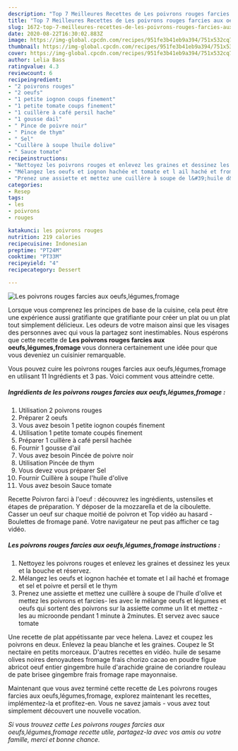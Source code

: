 ```yaml
---
description: "Top 7 Meilleures Recettes de Les poivrons rouges farcies aux oeufs,légumes,fromage"
title: "Top 7 Meilleures Recettes de Les poivrons rouges farcies aux oeufs,légumes,fromage"
slug: 1672-top-7-meilleures-recettes-de-les-poivrons-rouges-farcies-aux-oeufs-legumes-fromage
date: 2020-08-22T16:30:02.883Z
image: https://img-global.cpcdn.com/recipes/951fe3b41eb9a394/751x532cq70/les-poivrons-rouges-farcies-aux-oeufslegumesfromage-photo-principale-de-la-recette.jpg
thumbnail: https://img-global.cpcdn.com/recipes/951fe3b41eb9a394/751x532cq70/les-poivrons-rouges-farcies-aux-oeufslegumesfromage-photo-principale-de-la-recette.jpg
cover: https://img-global.cpcdn.com/recipes/951fe3b41eb9a394/751x532cq70/les-poivrons-rouges-farcies-aux-oeufslegumesfromage-photo-principale-de-la-recette.jpg
author: Lelia Bass
ratingvalue: 4.3
reviewcount: 6
recipeingredient:
- "2 poivrons rouges"
- "2 oeufs"
- "1 petite iognon coups finement"
- "1 petite tomate coups finement"
- "1 cuillère à café persil hache"
- "1 gousse dail"
- " Pince de poivre noir"
- " Pince de thym"
- " Sel"
- "Cuillère à soupe lhuile dolive"
- " Sauce tomate"
recipeinstructions:
- "Nettoyez les poivrons rouges et enlevez les graines et dessinez les yeux et la bouche et réservez."
- "Mélangez les oeufs et iognon hachée et tomate et l ail haché et fromage et sel et poivre et persil et le thym"
- "Prenez une assiette et mettez une cuillère à soupe de l&#39;huile d&#39;olive et mettez les poivrons et farcies- les avec le mélange oeufs et légumes et oeufs qui sortent des poivrons sur la assiette comme un lit et mettez -les au microonde pendant 1 minute à 2minutes. Et servez avec sauce tomate"
categories:
- Resep
tags:
- les
- poivrons
- rouges

katakunci: les poivrons rouges 
nutrition: 219 calories
recipecuisine: Indonesian
preptime: "PT24M"
cooktime: "PT33M"
recipeyield: "4"
recipecategory: Dessert

---
```



![Les poivrons rouges farcies aux oeufs,légumes,fromage](https://img-global.cpcdn.com/recipes/951fe3b41eb9a394/751x532cq70/les-poivrons-rouges-farcies-aux-oeufslegumesfromage-photo-principale-de-la-recette.jpg)

Lorsque vous comprenez les principes de base de la cuisine, cela peut être une expérience aussi gratifiante que gratifiante pour créer un plat ou un plat tout simplement délicieux. Les odeurs de votre maison ainsi que les visages des personnes avec qui vous la partagez sont inestimables. Nous espérons que cette recette de <strong> Les poivrons rouges farcies aux oeufs,légumes,fromage </strong> vous donnera certainement une idée pour que vous deveniez un cuisinier remarquable.

<!--inarticleads1-->

Vous pouvez cuire les poivrons rouges farcies aux oeufs,légumes,fromage en utilisant 11 Ingrédients et 3 pas. Voici comment vous atteindre cette.

##### Ingrédients de les poivrons rouges farcies aux oeufs,légumes,fromage :

1. Utilisation 2 poivrons rouges
1. Préparer 2 oeufs
1. Vous avez besoin 1 petite iognon coupés finement
1. Utilisation 1 petite tomate coupés finement
1. Préparer 1 cuillère à café persil hachée
1. Fournir 1 gousse d&#39;ail
1. Vous avez besoin  Pincée de poivre noir
1. Utilisation  Pincée de thym
1. Vous devez vous préparer  Sel
1. Fournir Cuillère à soupe l&#39;huile d&#39;olive
1. Vous avez besoin  Sauce tomate


Recette Poivron farci à l&#39;oeuf : découvrez les ingrédients, ustensiles et étapes de préparation. Y déposer de la mozzarella et de la ciboulette. Casser un oeuf sur chaque moitié de poivron et Top vidéo au hasard - Boulettes de fromage pané. Votre navigateur ne peut pas afficher ce tag vidéo. 

<!--inarticleads2-->

##### Les poivrons rouges farcies aux oeufs,légumes,fromage instructions :

1. Nettoyez les poivrons rouges et enlevez les graines et dessinez les yeux et la bouche et réservez.
1. Mélangez les oeufs et iognon hachée et tomate et l ail haché et fromage et sel et poivre et persil et le thym
1. Prenez une assiette et mettez une cuillère à soupe de l&#39;huile d&#39;olive et mettez les poivrons et farcies- les avec le mélange oeufs et légumes et oeufs qui sortent des poivrons sur la assiette comme un lit et mettez -les au microonde pendant 1 minute à 2minutes. Et servez avec sauce tomate


Une recette de plat appétissante par vece helena. Lavez et coupez les poivrons en deux. Enlevez la peau blanche et les graines. Coupez le St nectaire en petits morceaux. D&#39;autres recettes en vidéo. huile de sesame olives noires denoyautees fromage frais chorizo cacao en poudre figue abricot oeuf entier gingembre huile d&#39;arachide graine de coriandre rouleau de pate brisee gingembre frais fromage rape mayonnaise. 

<!--inarticleads1-->

<p>
Maintenant que vous avez terminé cette recette de Les poivrons rouges farcies aux oeufs,légumes,fromage, explorez maintenant les recettes, implémentez-la et profitez-en. Vous ne savez jamais - vous avez tout simplement découvert une nouvelle vocation.
</p>

<p>
<i>Si vous trouvez cette Les poivrons rouges farcies aux oeufs,légumes,fromage recette utile, partagez-la avec vos amis ou votre famille, merci et bonne chance.</i>
</p>
